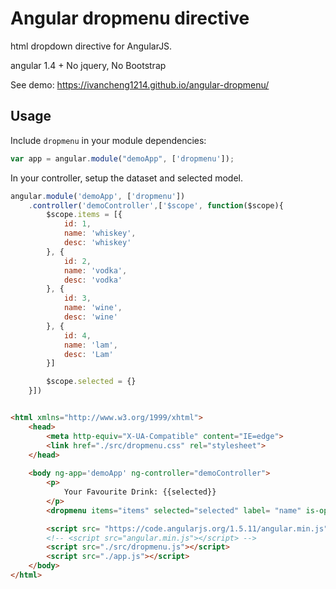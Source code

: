 # Angular dropmenu directive

html dropdown directive for AngularJS.

angular 1.4 +
No jquery, No Bootstrap

See demo: https://ivancheng1214.github.io/angular-dropmenu/

## Usage

Include `dropmenu` in your module dependencies:

```js
var app = angular.module("demoApp", ['dropmenu']);
```

In your controller, setup the dataset and selected model.

```js
angular.module('demoApp', ['dropmenu'])
    .controller('demoController',['$scope', function($scope){
        $scope.items = [{
            id: 1,
            name: 'whiskey',
            desc: 'whiskey'
        }, {
            id: 2,
            name: 'vodka',
            desc: 'vodka'
        }, {
            id: 3,
            name: 'wine',
            desc: 'wine'
        }, {
            id: 4,
            name: 'lam',
            desc: 'Lam'
        }]

        $scope.selected = {}
    }])
```

```html

<html xmlns="http://www.w3.org/1999/xhtml">
    <head>
        <meta http-equiv="X-UA-Compatible" content="IE=edge">
        <link href="./src/dropmenu.css" rel="stylesheet">
    </head>
    
    <body ng-app='demoApp' ng-controller="demoController">
        <p>
            Your Favourite Drink: {{selected}}
        </p>
        <dropmenu items="items" selected="selected" label= "name" is-open="true"></dropmenu>

        <script src= "https://code.angularjs.org/1.5.11/angular.min.js"></script>
        <!-- <script src="angular.min.js"></script> -->
        <script src="./src/dropmenu.js"></script>
        <script src="./app.js"></script>
    </body>
</html>

```

